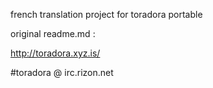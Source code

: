 french translation project for toradora portable

original readme.md :

http://toradora.xyz.is/

\#toradora @ irc.rizon.net
